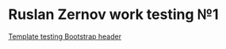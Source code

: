 # Ruslan Zernov work testing №1

[Template testing Bootstrap header](https://ruslanzernov.github.io/bootstrap_pustoy_shablon.local/index.html "Описание")
